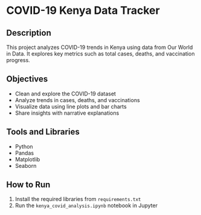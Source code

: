 # COVID-19 Kenya Data Tracker

## Description
This project analyzes COVID-19 trends in Kenya using data from Our World in Data. It explores key metrics such as total cases, deaths, and vaccination progress.

## Objectives
- Clean and explore the COVID-19 dataset
- Analyze trends in cases, deaths, and vaccinations
- Visualize data using line plots and bar charts
- Share insights with narrative explanations

## Tools and Libraries
- Python
- Pandas
- Matplotlib
- Seaborn

## How to Run
1. Install the required libraries from `requirements.txt`
2. Run the `kenya_covid_analysis.ipynb` notebook in Jupyter
